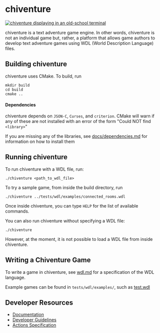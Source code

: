 # chiventure

[![chiventure displaying in an old-school terminal](docs/chiventure-terminal.jpg)](https://www.youtube.com/watch?v=DGSXURPvRxY)

chiventure is a text adventure game engine. In other words, chiventure is not an individual game but, rather, a platform that allows game authors to develop text adventure games using WDL (World Description Language) files.

## Building chiventure

chiventure uses CMake. To build, run
```
mkdir build
cd build
cmake ..
```

#### Dependencies

chiventure depends on `JSON-C`, `Curses`, and `criterion`. CMake will warn if any of these are not installed with an error of the form "Could NOT find `<library>`"

If you are missing any of the libraries, see [docs/dependencies.md](/docs/dependencies.md) for information on how to install them

## Running chiventure

To run chiventure with a WDL file, run:
```
./chiventure <path_to_wdl_file>
``` 

To try a sample game, from inside the build directory, run 
```
./chiventure ../tests/wdl/examples/connected_rooms.wdl
```

Once inside chiventure, you can type `HELP` for the list of available commands.

You can also run chiventure without specifying a WDL file:

```
./chiventure
```

However, at the moment, it is not possible to load a WDL file from inside chiventure.

## Writing a Chiventure Game

To write a game in chiventure, see [wdl.md](/docs/wdl.md) for a specification of the WDL language.

Example games can be found in `tests/wdl/examples/`, such as [test.wdl](/tests/wdl/examples/test.wdl)

## Developer Resources

* [Documentation](/docs/README.md)
* [Developer Guidelines](/docs/developer.md)
* [Actions Specification](/docs/actions.md)
